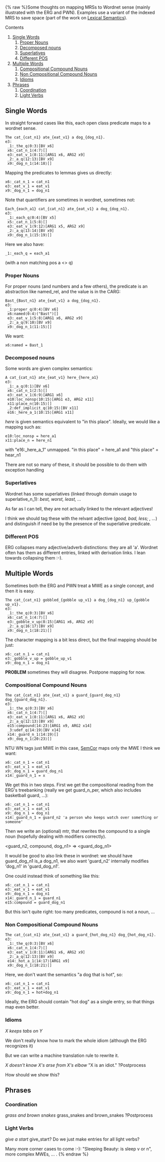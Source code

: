 {% raw %}Some thoughts on mapping MRSs to Wordnet sense (mainly illustrated with
the ERG and PWN). Examples use a variant of the indexed MRS to save
space (part of the work on [Lexical Semantics](https://blog.inductorsoftware.com/docsproto/garage/LexsemTop)).

Contents

1. [Single Words](https://blog.inductorsoftware.com/docsproto/summits/LexsemMapping)
   1. [Proper Nouns](https://blog.inductorsoftware.com/docsproto/summits/LexsemMapping)
   2. [Decomposed nouns](https://blog.inductorsoftware.com/docsproto/summits/LexsemMapping)
   3. [Superlatives](https://blog.inductorsoftware.com/docsproto/summits/LexsemMapping)
   4. [Different POS](https://blog.inductorsoftware.com/docsproto/summits/LexsemMapping)
2. [Multiple Words](https://blog.inductorsoftware.com/docsproto/summits/LexsemMapping)
   1. [Compositional Compound Nouns](https://blog.inductorsoftware.com/docsproto/summits/LexsemMapping)
   2. [Non Compositional Compound
Nouns](https://blog.inductorsoftware.com/docsproto/summits/LexsemMapping)
   3. [Idioms](https://blog.inductorsoftware.com/docsproto/summits/LexsemMapping)
3. [Phrases](https://blog.inductorsoftware.com/docsproto/summits/LexsemMapping)
   1. [Coordination](https://blog.inductorsoftware.com/docsproto/summits/LexsemMapping)
   2. [Light Verbs](https://blog.inductorsoftware.com/docsproto/summits/LexsemMapping)

## Single Words

In straight forward cases like this, each open class predicate maps to a
wordnet sense.

    The cat_{cat_n1} ate_{eat_v1} a dog_{dog_n1}.
    e3:
     _1:_the_q⟨0:3⟩[BV x6]
     x6:_cat_n_1⟨4:7⟩[]
     e3:_eat_v_1⟨8:11⟩[ARG1 x6, ARG2 x9]
     _2:_a_q⟨12:13⟩[BV x9]
     x9:_dog_n_1⟨14:18⟩[]

Mapping the predicates to lemmas gives us directly:

    x6:_cat_n_1 = cat_n1
    e3:_eat_v_1 = eat_v1
    x9:_dog_n_1 = dog_n1

Note that quantifiers are sometimes in wordnet, sometimes not:

    Each_{each_a1} cat_{cat_n1} ate_{eat_v1} a dog_{dog_n1}.
    e3:
     _1:_each_q⟨0:4⟩[BV x5]
     x5:_cat_n_1⟨5:8⟩[]
     e3:_eat_v_1⟨9:12⟩[ARG1 x5, ARG2 x9]
     _2:_a_q⟨13:14⟩[BV x9]
     x9:_dog_n_1⟨15:19⟩[]

Here we also have:

    _1:_each_q = each_a1

(with a non matching pos a &lt;&gt; q)

### Proper Nouns

For proper nouns (and numbers and a few others), the predicate is an
abstraction like named\_rel, and the value is in the CARG:

    Bast_{Bast_n1} ate_{eat_v1} a dog_{dog_n1}.
    e3:
     _1:proper_q⟨0:4⟩[BV x6]
     x6:named⟨0:4⟩("Bast")[]
     e3:_eat_v_1⟨5:8⟩[ARG1 x6, ARG2 x9]
     _2:_a_q⟨9:10⟩[BV x9]
     x9:_dog_n_1⟨11:15⟩[]

We want:

    x6:named = Bast_1

### Decomposed nouns

Some words are given complex semantics:

    A cat_{cat_n1} ate_{eat_v1} here_{here_a1}
    e3:
     _1:_a_q⟨0:1⟩[BV x6]
     x6:_cat_n_1⟨2:5⟩[]
     e3:_eat_v_1⟨6:9⟩[ARG1 x6]
     e10:loc_nonsp⟨10:15⟩[ARG1 e3, ARG2 x11]
     x11:place_n⟨10:15⟩[]
     _2:def_implicit_q⟨10:15⟩[BV x11]
     e16:_here_a_1⟨10:15⟩[ARG1 x11]

*here* is given semantics equivalent to "in this place". Ideally, we
would like a mapping such as:

    e10:loc_nonsp = here_a1
    x11:place_n = here_n1

with "e16:\_here\_a\_1" unmapped. "in this place" = here\_a1 and "this
place" = hear\_n1

There are not so many of these, it should be possible to do them with
exception handling

### Superlatives

Wordnet has some superlatives (linked through domain usage to
superlative\_n\_1): *best, worst, least, ...*

As far as I can tell, they are not actually linked to the relevant
adjectives!

I think we should tag these with the relvant adjective (*good, bad,
less; , ...*) and distinguish if need be by the presence of the
superlative predicate.

### Different POS

ERG collapses many adjective/adverb distinctions: they are all 'a'.
Wordnet often has them as different entries, linked with derivation
links. I lean towards collapsing them :-).

## Multiple Words

Sometimes both the ERG and PWN treat a MWE as a single concept, and then
it is easy.

    The cat_{cat_n1} gobbled_{gobble up_v1} a dog_{dog_n1} up_{gobble up_v1}.
    e3:
     _1:_the_q⟨0:3⟩[BV x6]
     x6:_cat_n_1⟨4:7⟩[]
     e3:_gobble_v_up⟨8:15⟩[ARG1 x6, ARG2 x9]
     _2:_a_q⟨16:17⟩[BV x9]
     x9:_dog_n_1⟨18:21⟩[]

The character mapping is a bit less direct, but the final mapping should
be just:

    x6:_cat_n_1 = cat_n1
    e3:_gobble_v_up = gobble_up_v1
    x9:_dog_n_1 = dog_n1

**PROBLEM** sometimes they will disagree. Postpone mapping for now.

### Compositional Compound Nouns

    The cat_{cat_n1} ate_{eat_v1} a guard_{guard_dog_n1} dog_{guard_dog_n1}.
    e3:
     _1:_the_q⟨0:3⟩[BV x6]
     x6:_cat_n_1⟨4:7⟩[]
     e3:_eat_v_1⟨8:11⟩[ARG1 x6, ARG2 x9]
     _2:_a_q⟨12:13⟩[BV x9]
     e15:compound⟨14:23⟩[ARG1 x9, ARG2 x14]
     _3:udef_q⟨14:19⟩[BV x14]
     x14:_guard_n_1⟨14:19⟩[]
     x9:_dog_n_1⟨20:23⟩[]

NTU WN tags just MWE in this case, [SemCor](https://blog.inductorsoftware.com/docsproto/garage/SemCor) maps
only the MWE I think we want:

    x6:_cat_n_1 = cat_n1
    e3:_eat_v_1 = eat_v1
    x9:_dog_n_1 = guard_dog_n1
    x14:_guard_n_1 = x

We get this in two steps.  First we get the compositional reading from the ERG's treebanking (really we get guard_n_per, which also includes basketball guard, ...):

    x6:_cat_n_1 = cat_n1
    e3:_eat_v_1 = eat_v1
    x9:_dog_n_1 = dog_n1
    x14:_guard_n_1 = guard_n2 'a person who keeps watch over something or someone' 

Then we write an (optional) mtr, that rewrites the compound to a single noun (hopefully dealing with modifiers correctly).

<guard_n2, compound, dog_n1> => <guard_dog_n1>

It would be good to also link these in wordnet: we should have guard_dog_n1 is_a dog_n1, we also want 'guard_n2' internally modifies 'dog_n1' in 'guard_dog_n1'.

One could instead think of something like this:

    x6:_cat_n_1 = cat_n1
    e3:_eat_v_1 = eat_v1
    x9:_dog_n_1 = dog_n1
    x14:_guard_n_1 = guard_n1
    e15:compound = guard_dog_n1

But this isn't quite right: too many predicates, compound is not a noun, ...

### Non Compositional Compound Nouns

    The cat_{cat_n1} ate_{eat_v1} a guard_{hot_dog_n1} dog_{hot_dog_n1}.
    e3:
     _1:_the_q⟨0:3⟩[BV x6]
     x6:_cat_n_1⟨4:7⟩[]
     e3:_eat_v_1⟨8:11⟩[ARG1 x6, ARG2 x9]
     _2:_a_q⟨12:13⟩[BV x9]
     e14:_hot_a_1⟨14:17⟩[ARG1 x9]
     x9:_dog_n_1⟨18:21⟩[]

Here, we don't want the semantics "a dog that is hot", so:

    x6:_cat_n_1 = cat_n1
    e3:_eat_v_1 = eat_v1
    x9:_dog_n_1 = hot+dog_n1

Ideally, the ERG should contain "hot dog" as a single entry, so that
things map even better.

### Idioms

*X keeps tabs on Y*

We don't really know how to mark the whole idiom (although the ERG
recognizes it)

But we can write a machine translation rule to rewrite it.

*X doesn't know X's arse from X's elbow* "X is an idiot." ?Postprocess

How should we show this?

## Phrases

### Coordination

*grass and brown snakes* grass\_snakes and brown\_snakes ?Postprocess

### Light Verbs

*give a start* give\_start? Do we just make entries for all light verbs?

Many more corner cases to come :-): "Sleeping Beauty: is sleep v or n",
more complex MWEs, ... .
<update date omitted for speed>{% endraw %}